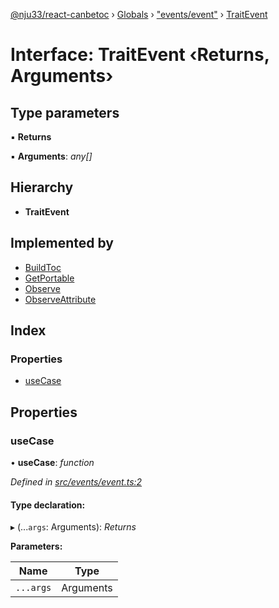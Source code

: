 [@nju33/react-canbetoc](../README.md) › [Globals](../globals.md) › ["events/event"](../modules/_events_event_.md) › [TraitEvent](_events_event_.traitevent.md)

# Interface: TraitEvent ‹**Returns, Arguments**›

## Type parameters

▪ **Returns**

▪ **Arguments**: *any[]*

## Hierarchy

* **TraitEvent**

## Implemented by

* [BuildToc](../classes/_events_build_toc_.buildtoc.md)
* [GetPortable](../classes/_events_get_portable_.getportable.md)
* [Observe](../classes/_events_observe_.observe.md)
* [ObserveAttribute](../classes/_events_observe_attribute_.observeattribute.md)

## Index

### Properties

* [useCase](_events_event_.traitevent.md#usecase)

## Properties

###  useCase

• **useCase**: *function*

*Defined in [src/events/event.ts:2](https://github.com/nju33/react-canbetoc/blob/77286e5/src/events/event.ts#L2)*

#### Type declaration:

▸ (...`args`: Arguments): *Returns*

**Parameters:**

Name | Type |
------ | ------ |
`...args` | Arguments |
